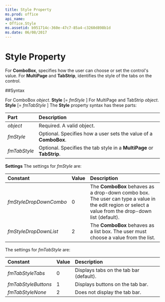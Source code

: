```yaml
---
title: Style Property
ms.prod: office
api_name:
- Office.Style
ms.assetid: b951714c-360e-47c7-85a4-c3260d898b1d
ms.date: 06/08/2017
---
```



# Style Property



For  **ComboBox**, specifies how the user can choose or set the control's value. For **MultiPage** and **TabStrip**, identifies the style of the tabs on the control.

##Syntax

For ComboBox _object_. **Style** [= _fmStyle_ ]
For MultiPage and TabStrip _object_. **Style** [= _fmTabStyle_ ]
The  **Style** property syntax has these parts:


|**Part**|**Description**|
|:-----|:-----|
| _object_|Required. A valid object.|
| _fmStyle_|Optional. Specifies how a user sets the value of a  **ComboBox**.|
| _fmTabStyle_|Optional. Specifies the tab style in a  **MultiPage** or **TabStrip**.|

 **Settings**
The settings for  _fmStyle_ are:


|**Constant**|**Value**|**Description**|
|:-----|:-----|:-----|
| _fmStyleDropDownCombo_|0|The  **ComboBox** behaves as a drop-down combo box. The user can type a value in the edit region or select a value from the drop-down list (default).|
| _fmStyleDropDownList_|2|The  **ComboBox** behaves as a list box. The user must choose a value from the list.|

The settings for  _fmTabStyle_ are:


|**Constant**|**Value**|**Description**|
|:-----|:-----|:-----|
| _fmTabStyleTabs_|0|Displays tabs on the tab bar (default).|
| _fmTabStyleButtons_|1|Displays buttons on the tab bar.|
| _fmTabStyleNone_|2|Does not display the tab bar.|

